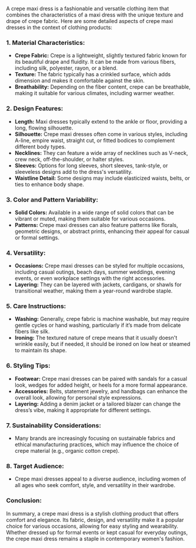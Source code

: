 A crepe maxi dress is a fashionable and versatile clothing item that combines the characteristics of a maxi dress with the unique texture and drape of crepe fabric. Here are some detailed aspects of crepe maxi dresses in the context of clothing products:

### 1. **Material Characteristics:**
   - **Crepe Fabric:** Crepe is a lightweight, slightly textured fabric known for its beautiful drape and fluidity. It can be made from various fibers, including silk, polyester, rayon, or a blend.
   - **Texture:** The fabric typically has a crinkled surface, which adds dimension and makes it comfortable against the skin.
   - **Breathability:** Depending on the fiber content, crepe can be breathable, making it suitable for various climates, including warmer weather.

### 2. **Design Features:**
   - **Length:** Maxi dresses typically extend to the ankle or floor, providing a long, flowing silhouette.
   - **Silhouette:** Crepe maxi dresses often come in various styles, including A-line, empire waist, straight cut, or fitted bodices to complement different body types.
   - **Necklines:** They can feature a wide array of necklines such as V-neck, crew neck, off-the-shoulder, or halter styles.
   - **Sleeves:** Options for long sleeves, short sleeves, tank-style, or sleeveless designs add to the dress's versatility.
   - **Waistline Detail:** Some designs may include elasticized waists, belts, or ties to enhance body shape.

### 3. **Color and Pattern Variability:**
   - **Solid Colors:** Available in a wide range of solid colors that can be vibrant or muted, making them suitable for various occasions.
   - **Patterns:** Crepe maxi dresses can also feature patterns like florals, geometric designs, or abstract prints, enhancing their appeal for casual or formal settings.

### 4. **Versatility:**
   - **Occasions:** Crepe maxi dresses can be styled for multiple occasions, including casual outings, beach days, summer weddings, evening events, or even workplace settings with the right accessories.
   - **Layering:** They can be layered with jackets, cardigans, or shawls for transitional weather, making them a year-round wardrobe staple.

### 5. **Care Instructions:**
   - **Washing:** Generally, crepe fabric is machine washable, but may require gentle cycles or hand washing, particularly if it’s made from delicate fibers like silk.
   - **Ironing:** The textured nature of crepe means that it usually doesn't wrinkle easily, but if needed, it should be ironed on low heat or steamed to maintain its shape.

### 6. **Styling Tips:**
   - **Footwear:** Crepe maxi dresses can be paired with sandals for a casual look, wedges for added height, or heels for a more formal appearance.
   - **Accessories:** Belts, statement jewelry, and handbags can enhance the overall look, allowing for personal style expressions.
   - **Layering:** Adding a denim jacket or a tailored blazer can change the dress’s vibe, making it appropriate for different settings.

### 7. **Sustainability Considerations:**
   - Many brands are increasingly focusing on sustainable fabrics and ethical manufacturing practices, which may influence the choice of crepe material (e.g., organic cotton crepe).

### 8. **Target Audience:**
   - Crepe maxi dresses appeal to a diverse audience, including women of all ages who seek comfort, style, and versatility in their wardrobe.

### Conclusion:
In summary, a crepe maxi dress is a stylish clothing product that offers comfort and elegance. Its fabric, design, and versatility make it a popular choice for various occasions, allowing for easy styling and wearability. Whether dressed up for formal events or kept casual for everyday outings, the crepe maxi dress remains a staple in contemporary women's fashion.